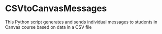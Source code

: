 # CSVtoCanvasMessages
 This Python script generates and sends individual messages to students in Canvas course based on data in a CSV file
